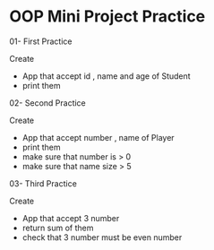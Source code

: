 # OOP Mini Project Practice

01- First Practice

Create
- App that accept id , name and age of Student
- print them

02- Second Practice

Create
- App that accept number , name of Player
- print them
- make sure that number is > 0
- make sure that name size > 5

03- Third Practice

Create
- App that accept 3 number
- return sum of them
- check that 3 number must be even number